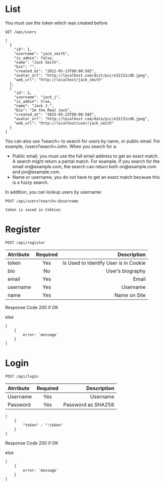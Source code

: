 # List


You must use the token which was created before

```GET /api/users```

```
[
  {
    "id": 1,
    "username": "jack_smith",
    "is_admin": false,
    "name": "Jack Smith",
    "bio": "",
    "created_at": "2012-05-23T08:00:58Z",
    "avatar_url": "http://localhost.com/dist/pic/e32131cd8.jpeg",
    "web_url": "http://localhost/jack_smith"
  },
  {
    "id": 2,
    "username": "jack_j",
    "is_admin": true,
    "name": "Jack J.",
    "bio": "Im the Real Jack",
    "created_at": "2015-05-23T08:00:58Z",
    "avatar_url": "http://localhost.com/data/pic/e32131cd8.jpeg",
    "web_url": "http://localhost/user/jack_smith"
  }
]
```

You can also use ?search= to search for users by name, or public email. For example, /users?search=John. When
you search for a:
<ul>
<li>Public email, you must use the full email address to get an exact match. A search might return a partial match. For example, if you search for the email on@example.com, the search can return both on@example.com and jon@example.com.</li>
<li>Name or username, you do not have to get an exact match because this is a fuzzy search.</li>
</ul>
In addition, you can lookup users by username:

```
POST /api/users?search=:@username
```


```token is saved in Cokkies```

# Register

```
POST /api/register
```

| Atrribute | Required |                           Description |
|:----------|:--------:|--------------------------------------:|
| token     |   Yes    | Is Used to Identify User is in Cookie |
| bio       |    No    |                      User’s biography |
| email     |   Yes    |                                 Email |
| username  |   Yes    |                              Username |
| name      |   Yes    |                          Name on Site |

Response Code 200 if OK

else

```
[
    {
        error: `message`
    }
]
```

# Login

```
POST /api/login

```

| Atrribute | Required |        Description |
|:----------|:--------:|-------------------:|
| Username  |   Yes    |           Username |
| Password  |   Yes    | Password as SHA256 |

```
[
    {
        "token" : ":token"
    }
]

```


Response Code 200 if OK

else

```
[
    {
        error: `message`
    }
]
```